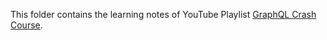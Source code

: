 This folder contains the learning notes of YouTube Playlist [GraphQL Crash Course](https://github.com/xuyuji9000/nodejs-playground/issues/11).
